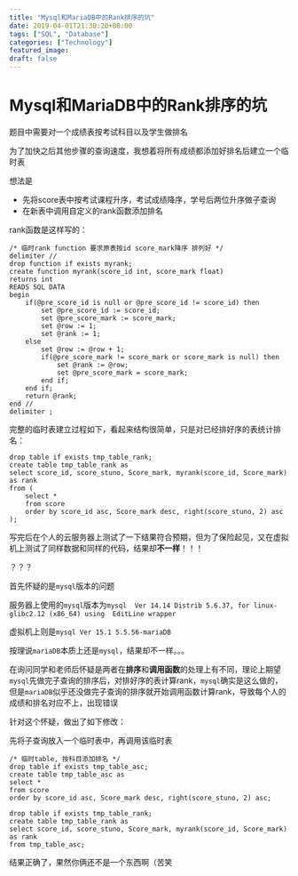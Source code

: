 ```yaml
---
title: "Mysql和MariaDB中的Rank排序的坑"
date: 2019-04-01T21:30:20+08:00
tags: ["SQL", "Database"]
categories: ["Technology"]
featured_image:
draft: false
---
```


# Mysql和MariaDB中的Rank排序的坑

题目中需要对一个成绩表按考试科目以及学生做排名

为了加快之后其他步骤的查询速度，我想着将所有成绩都添加好排名后建立一个临时表

想法是

* 先将score表中按考试课程升序，考试成绩降序，学号后两位升序做子查询
* 在新表中调用自定义的rank函数添加排名

rank函数是这样写的：

```mysql
/* 临时rank function 要求原表按id score_mark降序 排列好 */
delimiter //
drop function if exists myrank;
create function myrank(score_id int, score_mark float) 
returns int
READS SQL DATA
begin
    if(@pre_score_id is null or @pre_score_id != score_id) then
        set @pre_score_id := score_id;
        set @pre_score_mark := score_mark;
        set @row := 1;
        set @rank := 1;
    else
        set @row := @row + 1;
        if(@pre_score_mark != score_mark or score_mark is null) then
            set @rank := @row;
            set @pre_score_mark = score_mark;
        end if;
    end if;
    return @rank;
end //
delimiter ;
```

完整的临时表建立过程如下，看起来结构很简单，只是对已经排好序的表统计排名：

```mysql
drop table if exists tmp_table_rank;
create table tmp_table_rank as
select score_id, score_stuno, Score_mark, myrank(score_id, Score_mark) as rank
from (
    select * 
    from score
    order by score_id asc, Score_mark desc, right(score_stuno, 2) asc
);
```

写完后在个人的云服务器上测试了一下结果符合预期，但为了保险起见，又在虚拟机上测试了同样数据和同样的代码，结果却**不一样**！！！

？？？

首先怀疑的是`mysql`版本的问题

服务器上使用的`mysql`版本为`mysql  Ver 14.14 Distrib 5.6.37, for linux-glibc2.12 (x86_64) using  EditLine wrapper`

虚拟机上则是`mysql Ver 15.1 5.5.56-mariaDB`

按理说`mariaDB`本质上还是`mysql`，结果却不一样。。。

在询问同学和老师后怀疑是两者在**排序**和**调用函数**的处理上有不同，理论上期望`mysql`先做完子查询的排序后，对排好序的表计算rank，`mysql`确实是这么做的，但是`mariaDB`似乎还没做完子查询的排序就开始调用函数计算rank，导致每个人的成绩和排名对应不上，出现错误

针对这个怀疑，做出了如下修改：

先将子查询放入一个临时表中，再调用该临时表

```mysql
/* 临时table, 按科目添加排名 */
drop table if exists tmp_table_asc;
create table tmp_table_asc as
select * 
from score
order by score_id asc, Score_mark desc, right(score_stuno, 2) asc;

drop table if exists tmp_table_rank;
create table tmp_table_rank as
select score_id, score_stuno, Score_mark, myrank(score_id, Score_mark) as rank
from tmp_table_asc;
```

结果正确了，果然你俩还不是一个东西啊（苦笑

